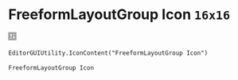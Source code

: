 # FreeformLayoutGroup Icon `16x16`
<img src="/img/FreeformLayoutGroup%20Icon.png" width=16 height=16>

``` CSharp
EditorGUIUtility.IconContent("FreeformLayoutGroup Icon")
```
```
FreeformLayoutGroup Icon
```
